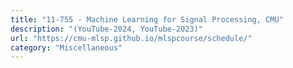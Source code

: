 ```yaml
---
title: "11-755 - Machine Learning for Signal Processing, CMU"
description: "(YouTube-2024, YouTube-2023)"
url: "https://cmu-mlsp.github.io/mlspcourse/schedule/"
category: "Miscellaneous"
---
```

